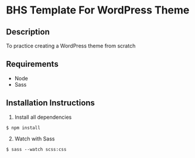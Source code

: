# BHS Template For WordPress Theme

## Description
To practice creating a WordPress theme from scratch

## Requirements
* Node
* Sass

## Installation Instructions
1. Install all dependencies

```
$ npm install
```

2. Watch with Sass

```
$ sass --watch scss:css
```
